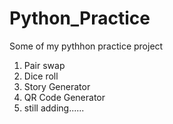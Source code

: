 # Python_Practice

Some of my pythhon practice project 
1. Pair swap
2. Dice roll
3. Story Generator
4. QR Code Generator
5. still adding......
